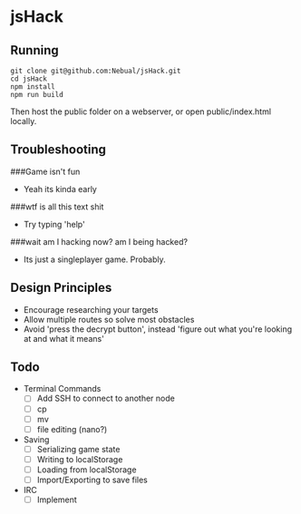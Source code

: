 # jsHack

## Running

```
git clone git@github.com:Nebual/jsHack.git
cd jsHack
npm install
npm run build
```
Then host the public folder on a webserver, or open public/index.html locally.

## Troubleshooting

###Game isn't fun
* Yeah its kinda early

###wtf is all this text shit
* Try typing 'help'

###wait am I hacking now? am I being hacked?
* Its just a singleplayer game. Probably.

## Design Principles
* Encourage researching your targets
* Allow multiple routes so solve most obstacles
* Avoid 'press the decrypt button', instead 'figure out what you're looking at and what it means'

## Todo
* Terminal Commands
  * [ ] Add SSH to connect to another node
  * [ ] cp
  * [ ] mv
  * [ ] file editing (nano?)
* Saving
  * [ ] Serializing game state
  * [ ] Writing to localStorage
  * [ ] Loading from localStorage
  * [ ] Import/Exporting to save files
* IRC
  * [ ] Implement
